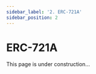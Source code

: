 ```yaml
---
sidebar_label: '2. ERC-721A'
sidebar_position: 2
---
```


# ERC-721A

This page is under construction...
